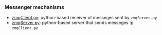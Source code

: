 ### Messenger mechanisms

+ [zmqClient.py](zmqClient.py): python-based receiver of messeges sent by `zmqServer.py`
+ [zmqServer.py](zmqServer.py): python-based server that sends messeges tp `zmqClient.py`